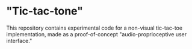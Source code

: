 # "Tic-tac-tone"

This repository contains experimental code for a non-visual tic-tac-toe implementation, made as a proof-of-concept "audio-proprioceptive user interface."



